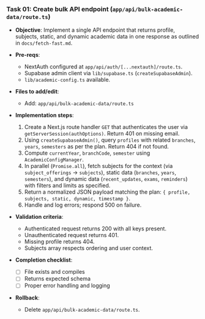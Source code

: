 ### Task 01: Create bulk API endpoint (`app/api/bulk-academic-data/route.ts`)

- **Objective**: Implement a single API endpoint that returns profile, subjects, static, and dynamic academic data in one response as outlined in `docs/fetch-fast.md`.

- **Pre-reqs**:
  - NextAuth configured at `app/api/auth/[...nextauth]/route.ts`.
  - Supabase admin client via `lib/supabase.ts` (`createSupabaseAdmin`).
  - `lib/academic-config.ts` available.

- **Files to add/edit**:
  - Add: `app/api/bulk-academic-data/route.ts`

- **Implementation steps**:
  1. Create a Next.js route handler `GET` that authenticates the user via `getServerSession(authOptions)`. Return 401 on missing email.
  2. Using `createSupabaseAdmin()`, query `profiles` with related `branches`, `years`, `semesters` as per the plan. Return 404 if not found.
  3. Compute `currentYear`, `branchCode`, `semester` using `AcademicConfigManager`.
  4. In parallel (`Promise.all`), fetch subjects for the context (via `subject_offerings` → `subjects`), static data (`branches`, `years`, `semesters`), and dynamic data (`recent_updates`, `exams`, `reminders`) with filters and limits as specified.
  5. Return a normalized JSON payload matching the plan: `{ profile, subjects, static, dynamic, timestamp }`.
  6. Handle and log errors; respond 500 on failure.

- **Validation criteria**:
  - Authenticated request returns 200 with all keys present.
  - Unauthenticated request returns 401.
  - Missing profile returns 404.
  - Subjects array respects ordering and user context.

- **Completion checklist**:
  - [ ] File exists and compiles
  - [ ] Returns expected schema
  - [ ] Proper error handling and logging

- **Rollback**:
  - Delete `app/api/bulk-academic-data/route.ts`.
